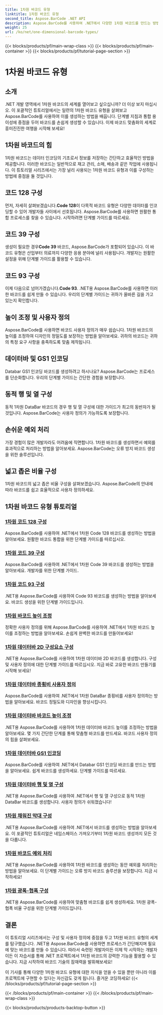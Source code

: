 ```yaml
---
title: 1차원 바코드 유형
linktitle: 1차원 바코드 유형
second_title: Aspose.BarCode .NET API
description: Aspose.BarCode를 사용하여 .NET에서 다양한 1차원 바코드를 만드는 방법을 알아보세요. 바코드 생성 및 사용자 정의를 위한 단계별 가이드입니다.
weight: 25
url: /ko/net/one-dimensional-barcode-types/
---
```


{{< blocks/products/pf/main-wrap-class >}}
{{< blocks/products/pf/main-container >}}
{{< blocks/products/pf/tutorial-page-section >}}

# 1차원 바코드 유형


## 소개

.NET 개발 영역에서 1차원 바코드의 세계를 열어보고 싶으십니까? 더 이상 보지 마십시오. 이 포괄적인 튜토리얼에서는 일련의 1차원 바코드 유형을 살펴보고 Aspose.BarCode를 사용하여 이를 생성하는 방법을 배웁니다. 단계별 지침과 통합 용이성에 중점을 두어 바코드를 손쉽게 생성할 수 있습니다. 이제 바코드 맞춤화의 세계로 흥미진진한 여행을 시작해 보세요!

## 1차원 바코드의 힘

1차원 바코드는 데이터 인코딩의 기초로서 정보를 저장하는 간단하고 효율적인 방법을 제공합니다. 이러한 바코드는 일반적으로 재고 관리, 소매, 배송과 같은 작업에 사용됩니다. 이 튜토리얼 시리즈에서는 가장 널리 사용되는 1차원 바코드 유형과 이를 구성하는 방법에 중점을 둘 것입니다.

## 코드 128 구성

 먼저, 자세히 살펴보겠습니다.**Code 128**이 다목적 바코드 유형은 다양한 데이터를 인코딩할 수 있어 개발자들 사이에서 선호됩니다. Aspose.BarCode를 사용하면 원활한 통합 프로세스를 찾을 수 있습니다. 시작하려면 단계별 가이드를 따르세요.

## 코드 39 구성

 생성이 필요한 경우**Code 39** 바코드, Aspose.BarCode가 포함되어 있습니다. 이 바코드 유형은 산업부터 의료까지 다양한 응용 분야에 널리 사용됩니다. 개발자는 원활한 설정을 위해 단계별 가이드를 활용할 수 있습니다.

## 코드 93 구성

 이제 다음으로 넘어가겠습니다.**Code 93**. .NET용 Aspose.BarCode를 사용하면 이러한 바코드를 쉽게 만들 수 있습니다. 우리의 단계별 가이드는 귀하가 올바른 길을 가고 있는지 확인합니다.

## 높이 조정 및 사용자 정의

Aspose.BarCode를 사용하면 바코드 사용자 정의가 매우 쉽습니다. 1차원 바코드의 높이를 조정하여 디자인의 정밀도를 보장하는 방법을 알아보세요. 귀하의 바코드는 귀하의 특정 요구 사항을 충족하도록 맞춤 제작됩니다.

## 데이터바 및 GS1 인코딩

Databar GS1 인코딩 바코드를 생성하려고 하시나요? Aspose.BarCode는 프로세스를 단순화합니다. 우리의 단계별 가이드는 간단한 경험을 보장합니다.

## 동적 행 및 열 구성

동적 1차원 DataBar 바코드의 경우 행 및 열 구성에 대한 가이드가 최고의 동반자가 될 것입니다. Aspose.BarCode는 사용자 정의가 가능하도록 보장합니다.

## 손쉬운 예외 처리

가장 경험이 많은 개발자라도 어려움에 직면합니다. 1차원 바코드를 생성하면서 예외를 효과적으로 처리하는 방법을 알아보세요. Aspose.BarCode는 오류 방지 바코드 생성을 위한 솔루션입니다.

## 넓고 좁은 비율 구성

1차원 바코드의 넓고 좁은 비율 구성을 살펴보겠습니다. Aspose.BarCode의 안내에 따라 바코드를 쉽고 효율적으로 사용자 정의하세요.
## 1차원 바코드 유형 튜토리얼
### [1차원 코드 128 구성](./one-dimensional-code-128-configuration/)
Aspose.BarCode를 사용하여 .NET에서 1차원 Code 128 바코드를 생성하는 방법을 알아보세요. 원활한 바코드 통합을 위한 단계별 가이드를 따르십시오.
### [1차원 코드 39 구성](./one-dimensional-code-39-configuration/)
Aspose.BarCode를 사용하여 .NET에서 1차원 Code 39 바코드를 생성하는 방법을 알아보세요. 개발자를 위한 단계별 가이드.
### [1차원 코드 93 구성](./one-dimensional-code-93-configuration/)
.NET용 Aspose.BarCode를 사용하여 Code 93 바코드를 생성하는 방법을 알아보세요. 바코드 생성을 위한 단계별 가이드입니다.
### [1차원 바코드 높이 조정](./one-dimensional-barcode-height-adjustment/)
정확한 사용자 정의를 위해 Aspose.BarCode를 사용하여 .NET에서 1차원 바코드 높이를 조정하는 방법을 알아보세요. 손쉽게 완벽한 바코드를 만들어보세요!
### [1차원 데이터바 2D 구성요소 구성](./one-dimensional-databar-2d-component-configuration/)
.NET용 Aspose.BarCode를 사용하여 1차원 데이터바 2D 바코드를 생성합니다. 구성 및 사용자 정의에 대한 단계별 가이드를 따르십시오. 지금 바로 고유한 바코드 만들기를 시작해 보세요!
### [1차원 데이터바 종횡비 사용자 정의](./one-dimensional-databar-aspect-ratio-customization/)
Aspose.BarCode를 사용하여 .NET에서 1차원 DataBar 종횡비를 사용자 정의하는 방법을 알아보세요. 바코드 정밀도와 디자인을 향상시킵니다.
### [1차원 데이터바 바코드 높이 조정](./one-dimensional-databar-barcode-height-adjustment/)
.NET용 Aspose.BarCode를 사용하여 1차원 데이터바 바코드 높이를 조정하는 방법을 알아보세요. 몇 가지 간단한 단계를 통해 맞춤형 바코드를 만드세요. 바코드 사용자 정의의 힘을 살펴보세요.
### [1차원 데이터바 GS1 인코딩](./one-dimensional-databar-gs1-encoding/)
Aspose.BarCode를 사용하여 .NET에서 Databar GS1 인코딩 바코드를 만드는 방법을 알아보세요. 쉽게 바코드를 생성하세요. 단계별 가이드를 따르세요.
### [1차원 데이터바 행 및 열 구성](./one-dimensional-databar-row-column-configuration/)
.NET용 Aspose.BarCode를 사용하여 .NET에서 행 및 열 구성으로 동적 1차원 DataBar 바코드를 생성합니다. 사용자 정의가 쉬워졌습니다!
### [1차원 채워진 막대 구성](./one-dimensional-filled-bars-configuration/)
.NET용 Aspose.BarCode를 사용하여 .NET에서 바코드를 생성하는 방법을 알아보세요. 이 포괄적인 튜토리얼은 네임스페이스 가져오기부터 1차원 바코드 생성까지 모든 것을 다룹니다. 
### [1차원 바코드 예외 처리](./one-dimensional-barcode-exception-handling/)
.NET용 Aspose.BarCode를 사용하여 1차원 바코드를 생성하는 동안 예외를 처리하는 방법을 알아보세요. 이 단계별 가이드는 오류 방지 바코드 솔루션을 보장합니다. 지금 시작하세요!
### [1차원 광폭-협폭 구성](./one-dimensional-wide-narrow-ratio-configuration/)
.NET용 Aspose.BarCode를 사용하여 맞춤형 바코드를 쉽게 생성하세요. 1차원 광폭-협폭 비율 구성을 위한 단계별 가이드입니다.

## 결론

이 튜토리얼 시리즈에서는 구성 및 사용자 정의에 중점을 두고 1차원 바코드 유형의 세계를 탐구했습니다. .NET용 Aspose.BarCode를 사용하면 프로세스가 간단해지며 필요에 맞는 바코드를 만들 수 있습니다. 따라서 숙련된 개발자이든 이제 막 시작하는 개발자이든 이 자습서를 통해 .NET 프로젝트에서 1차원 바코드의 강력한 기능을 활용할 수 있습니다. 지금 시작하여 바코드 기술의 잠재력을 발휘해보세요!

이 기사를 통해 다양한 1차원 바코드 유형에 대한 지식을 얻을 수 있을 뿐만 아니라 이를 프로젝트에 구현할 수 있다는 자신감도 갖게 됩니다. 즐거운 코딩하세요!
{{< /blocks/products/pf/tutorial-page-section >}}

{{< /blocks/products/pf/main-container >}}
{{< /blocks/products/pf/main-wrap-class >}}

{{< blocks/products/products-backtop-button >}}
